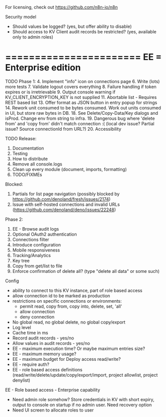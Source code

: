 For licensing, check out https://github.com/n8n-io/n8n

Security model

- Should values be logged? (yes, but offer ability to disable)
- Should access to KV Client audit records be restricted? (yes, available only to admin roles)

# ======================= EE = Enterprise edition

TODO Phase 1: 4. Implement "info" icon on connections page 6. Write (lots) more tests 7. Validate
logout covers everything 8. Failure handling if token expires or is irretrievable 9. Output console
warning if KV_CLIENT_ENCRYPTION_KEY is not supplied 11. Abortable list - Requires REST based list
13. Offer format as JSON button in entry popup for strings 14. Rework unit consumed to be bytes
consumed. Work out units consumed in UI, but store raw bytes in DB. 18. See Delete/Copy-Data/Key
dialogs and isProd. Change env from string to infra. 19. Dangerous bug where 'delete from' and 'copy
from' didn't match connection :( (local dev issue? Partial issue? Source connectionId from URL?) 20.
Accessibility

TODO Release:

1. Documentation
2. Testing
3. How to distribute
4. Remove all console.logs
5. Clean up every module (document, imports, formatting)
6. TODO/FIXMEs

Blocked:

1. Partials for list page navigation (possibly blocked by
   https://github.com/denoland/fresh/issues/2174)
2. Issue with self-hosted connections and invalid URLs
   (https://github.com/denoland/deno/issues/22248)

Phase 2:

1. EE - Browse audit logs
2. Optional OAuth2 authentication
3. Connections filter
4. Introduce configuration
5. Mobile responsiveness
6. Tracking/Analytics
7. Key tree
8. Copy from get/list to file
9. Enforce confirmation of delete all? (type "delete all data" or some such)

Config

- ability to connect to this KV instance, part of role based access
- allow connection id to be marked as production
- restrictions on specific connections or environments:
  - permit read, copy from, copy into, delete, set, 'all'
  - allow connection
  - deny connection
- No global read, no global delete, no global copy/export
- Log level
- Cache time in ms
- Record audit records - yes/no
- Allow values in audit records - yes/no
- EE - maximum execution time? Or maybe maximum entries size?
- EE - maximum memory usage?
- EE - maximum budget for Deploy access read/write?
- EE - require auth?
- EE - role based access definitions (read/write/delete/update/copy/export/import, project
  allowlist, project denylist)

EE - Role based access - Enterprise capability

- Need admin role somehow? Store credentials in KV with short expiry, output to console on startup
  if no admin user. Need recovery option
- Need UI screen to allocate roles to user
